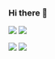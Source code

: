### Hi there 👋
![](https://raw.githubusercontent.com/kjbOC/github-stats/master/generated/languages.svg#gh-dark-mode-only)
![](https://raw.githubusercontent.com/kjbOC/github-stats/master/generated/languages.svg#gh-light-mode-only)

![](https://raw.githubusercontent.com/kjbOC/github-stats/master/generated/overview.svg#gh-dark-mode-only)
![](https://raw.githubusercontent.com/kjbOC/github-stats/master/generated/overview.svg#gh-light-mode-only)
<!--
**kjbOC/kjbOC** is a ✨ _special_ ✨ repository because its `README.md` (this file) appears on your GitHub profile.

Here are some ideas to get you started:

- 🔭 I’m currently working on ...
- 🌱 I’m currently learning ...
- 👯 I’m looking to collaborate on ...
- 🤔 I’m looking for help with ...
- 💬 Ask me about ...
- 📫 How to reach me: ...
- 😄 Pronouns: ...
- ⚡ Fun fact: ...
-->
